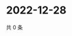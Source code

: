# 2022-12-28

共 0 条

<!-- BEGIN WEIBO -->
<!-- 最后更新时间 Wed Dec 28 2022 01:11:48 GMT+0800 (China Standard Time) -->

<!-- END WEIBO -->
